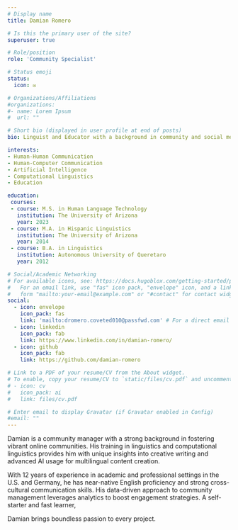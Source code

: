 ```yaml
---
# Display name
title: Damian Romero

# Is this the primary user of the site?
superuser: true

# Role/position
role: 'Community Specialist'

# Status emoji
status:
  icon: ✉️

# Organizations/Affiliations
#organizations:
#- name: Lorem Ipsum
#  url: ""

# Short bio (displayed in user profile at end of posts)
bio: Linguist and Educator with a background in community and social media management.

interests:
- Human-Human Communication
- Human-Computer Communication
- Artificial Intelligence
- Computational Linguistics
- Education

education:
 courses:
 - course: M.S. in Human Language Technology
   institution: The University of Arizona
   year: 2023
 - course: M.A. in Hispanic Linguistics
   institution: The University of Arizona
   year: 2014
 - course: B.A. in Linguistics
   institution: Autonomous University of Queretaro
   year: 2012

# Social/Academic Networking
# For available icons, see: https://docs.hugoblox.com/getting-started/page-builder/#icons
#   For an email link, use "fas" icon pack, "envelope" icon, and a link in the
#   form "mailto:your-email@example.com" or "#contact" for contact widget.
social:
  - icon: envelope
    icon_pack: fas
    link: 'mailto:dromero.coveted010@passfwd.com' # For a direct email link, use "mailto:test@example.org".
  - icon: linkedin
    icon_pack: fab
    link: https://www.linkedin.com/in/damian-romero/
  - icon: github
    icon_pack: fab
    link: https://github.com/damian-romero

# Link to a PDF of your resume/CV from the About widget.
# To enable, copy your resume/CV to `static/files/cv.pdf` and uncomment the lines below.
# - icon: cv
#   icon_pack: ai
#   link: files/cv.pdf

# Enter email to display Gravatar (if Gravatar enabled in Config)
#email: ""
---
```


Damian is a community manager with a strong background in fostering vibrant online communities. His training in linguistics and computational linguistics provides him with unique insights into creative writing and advanced AI usage for multilingual content creation.

With 12 years of experience in academic and professional settings in the U.S. and Germany, he has near-native English proficiency and strong cross-cultural communication skills. His data-driven approach to community management leverages analytics to boost engagement strategies. A self-starter and fast learner,

Damian brings boundless passion to every project.

<!-- {{< icon name="download" pack="fas" >}} {{< staticref "uploads/resume.pdf" "newtab" >}}Download{{< /staticref >}} my resumé as a PDF. -->
